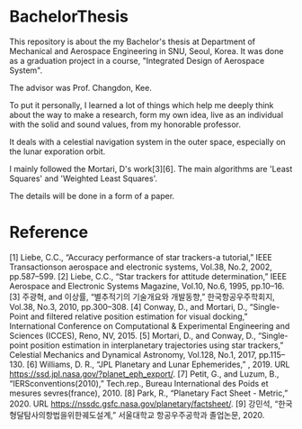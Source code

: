 # BachelorThesis
This repository is about the my Bachelor's thesis at Department of Mechanical and Aerospace Engineering in SNU, Seoul, Korea. It was done as a graduation project in  a course, "Integrated Design of Aerospace System".

The advisor was Prof. Changdon, Kee.

To put it personally, I learned a lot of things which help me deeply think about the way to make a research, form my own idea, live as an individual with the solid and sound values, from my honorable professor.

It deals with a celestial navigation system in the outer space, especially on the lunar exporation orbit.

I mainly followed the Mortari, D's work[3][6]. The main algorithms are 'Least Squares' and 'Weighted Least Squares'.

The details will be done in a form of a paper.

# Reference
[1] Liebe, C.C., “Accuracy performance of star trackers-a tutorial,” IEEE Transactionson aerospace and electronic systems, Vol.38, No.2, 2002, pp.587–599.
[2] Liebe, C.C., “Star trackers for attitude determination,” IEEE Aerospace and Electronic Systems Magazine, Vol.10, No.6, 1995, pp.10–16.
[3] 주광혁, and 이상률, “별추적기의 기술개요와 개발동향,” 한국항공우주학회지, Vol.38, No.3, 2010, pp.300–308.
[4] Conway, D., and Mortari, D., “Single-Point and filtered relative position estimation for visual docking,” International Conference on Computational & Experimental Engineering and Sciences (ICCES), Reno, NV, 2015.
[5] Mortari, D., and Conway, D., “Single-point position estimation in interplanetary trajectories using star trackers,” Celestial Mechanics and Dynamical Astronomy, Vol.128, No.1, 2017, pp.115–130.
[6] Williams, D. R., “JPL Planetary and Lunar Ephemerides,” , 2019. URL https://ssd.jpl.nasa.gov/?planet_eph_export/.
[7] Petit, G., and Luzum, B., “IERSconventions(2010),” Tech.rep., Bureau International des Poids et mesures sevres(france), 2010.
[8] Park, R., “Planetary Fact Sheet - Metric,” 2020. URL https://nssdc.gsfc.nasa.gov/planetary/factsheet/.
[9] 강민석, “한국형달탐사의항법을위한궤도설계,” 서울대학교 항공우주공학과 졸업논문, 2020.
